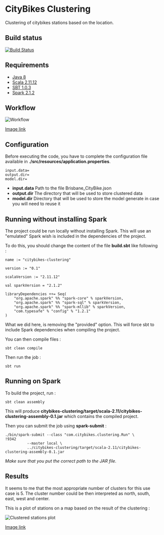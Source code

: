 
# CityBikes Clustering

Clustering of citybikes stations based on the location. 

## Build status

[![Build Status](https://travis-ci.org/maroil/citybikes-clustering.svg?branch=master)](https://travis-ci.org/maroil/citybikes-clustering)

## Requirements

* [Java 8](https://www.java.com/fr/download/faq/java8.xml)
* [Scala 2.11.12](https://www.scala-lang.org/download/2.11.12.html)
* [SBT 1.0.3](http://www.scala-sbt.org/download.html)
* [Spark 2.1.2](https://www.apache.org/dyn/closer.lua/spark/spark-2.1.2/spark-2.1.2-bin-hadoop2.7.tgz)

## Workflow

![Workflow](https://i.imgur.com/DfJzxi8.png)

[Image link](https://i.imgur.com/DfJzxi8.png)

## Configuration

Before executing the code, you have to complete the configuration file available in **./src/resources/application.properties**.

    input.data=
    output.dir=
    model.dir=

* **input.data** Path to the file Brisbane_CityBike.json
* **output.dir** The directory that will be used to store clustered data
* **model.dir** Directory that will be used to store the model generate in case you will need to reuse it

## Running without installing Spark

The project could be run locally without installing Spark. This will use an "emulated" Spark wish is included in the dependencies of the project.

To do this, you should change the content of the file **build.sbt** like following :

    name := "citybikes-clustering"

    version := "0.1"

    scalaVersion := "2.11.12"

    val sparkVersion = "2.1.2"

    libraryDependencies ++= Seq(
	    "org.apache.spark" %% "spark-core" % sparkVersion,
	    "org.apache.spark" %% "spark-sql" % sparkVersion,
	    "org.apache.spark" %% "spark-mllib" % sparkVersion,
	    "com.typesafe" % "config" % "1.2.1"
    )

What we did here, is removing the "provided" option. This will force sbt to include Spark dependencies when compiling the project. 

You can then compile files : 

    sbt clean compile
    
Then run the job :

    sbt run

## Running on Spark

To build the project, run : 

    sbt clean assembly
    
This will produce **citybikes-clustering/target/scala-2.11/citybikes-clustering-assembly-0.1.jar** which contains the compiled project.

Then you can submit the job using **spark-submit** :

    ./bin/spark-submit --class "com.citybikes.clustering.Run" \                                                                                                                                       !9342
              --master local \
              ../citybikes-clustering/target/scala-2.11/citybikes-clustering-assembly-0.1.jar

_Make sure that you put the correct path to the JAR file._

## Results

It seems to me that the most appropriate number of clusters for this use case is 5. The cluster number could be then interpreted as north, south, east, west and center.

This is a plot of stations on a map based on the result of the clustering :

![Clustered stations plot](https://i.imgur.com/ob2FnFW.png)

[Image link](https://i.imgur.com/ob2FnFW.png)
